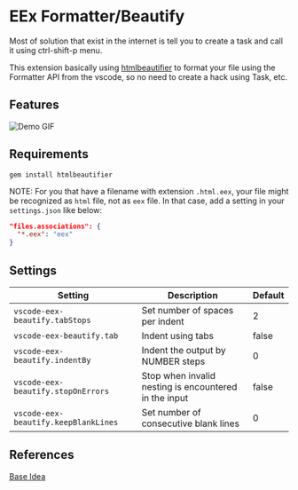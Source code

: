 # EEx Formatter/Beautify

Most of solution that exist in the internet is tell you to create a task and call it using ctrl-shift-p menu.

This extension basically using [htmlbeautifier](https://github.com/threedaymonk/htmlbeautifier) to format your file using the Formatter API from the vscode, so no need to create a hack using Task, etc.

## Features

![Demo GIF](https://...)

## Requirements

```
gem install htmlbeautifier
```

NOTE: For you that have a filename with extension `.html.eex`, your file might be recognized as `html` file, not as `eex` file. In that case, add a setting in your `settings.json` like below:

```json
"files.associations": {
  "*.eex": "eex"
}
```

## Settings

| Setting                              | Description                                           | Default |
| ------------------------------------ | ----------------------------------------------------- | ------- |
| `vscode-eex-beautify.tabStops`       | Set number of spaces per indent                       | 2       |
| `vscode-eex-beautify.tab`            | Indent using tabs                                     | false   |
| `vscode-eex-beautify.indentBy`       | Indent the output by NUMBER steps                     | 0       |
| `vscode-eex-beautify.stopOnErrors`   | Stop when invalid nesting is encountered in the input | false   |
| `vscode-eex-beautify.keepBlankLines` | Set number of consecutive blank lines                 | 0       |

## References

[Base Idea](https://github.com/aliariff/vscode-erb-beautify)
